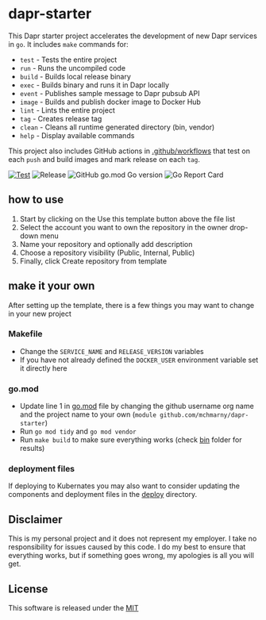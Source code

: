 # dapr-starter

This Dapr starter project accelerates the development of new Dapr services in `go`. It includes `make` commands for: 

* `test`  - Tests the entire project
* `run`   - Runs the uncompiled code
* `build` - Builds local release binary
* `exec`  - Builds binary and runs it in Dapr locally
* `event` - Publishes sample message to Dapr pubsub API
* `image` - Builds and publish docker image to Docker Hub
* `lint`  - Lints the entire project
* `tag`   - Creates release tag
* `clean` - Cleans all runtime generated directory (bin, vendor)
* `help`  - Display available commands

This project also includes GitHub actions in [.github/workflows](.github/workflows) that test on each `push` and build images and mark release on each `tag`. 

[![Test](https://github.com/mchmarny/dapr-starter/workflows/Test/badge.svg)](https://github.com/mchmarny/dapr-starter/actions?query=workflow%3ATest) ![Release](https://github.com/mchmarny/dapr-starter/workflows/Release/badge.svg?query=workflow%3ARelease) ![GitHub go.mod Go version](https://img.shields.io/github/go-mod/go-version/mchmarny/dapr-starter) ![Go Report Card](https://goreportcard.com/badge/github.com/mchmarny/dapr-starter)

## how to use

1. Start by clicking on the Use this template button above the file list
2. Select the account you want to own the repository in the owner drop-down menu
3. Name your repository and optionally add description
4. Choose a repository visibility (Public, Internal, Public)
5. Finally, click Create repository from template

## make it your own 

After setting up the template, there is a few things you may want to change in your new project

### Makefile

* Change the `SERVICE_NAME` and `RELEASE_VERSION` variables
* If you have not already defined the `DOCKER_USER` environment variable set it directly here

### go.mod

* Update line 1 in [go.mod](go.mod) file by changing the github username org name and the project name to your own (`module github.com/mchmarny/dapr-starter`)
* Run `go mod tidy` and `go mod vendor`
* Run `make build` to make sure everything works (check [bin](bin) folder for results)

### deployment files

If deploying to Kubernates you may also want to consider updating the components and deployment files in the [deploy](deploy) directory. 

## Disclaimer

This is my personal project and it does not represent my employer. I take no responsibility for issues caused by this code. I do my best to ensure that everything works, but if something goes wrong, my apologies is all you will get.

## License

This software is released under the [MIT](./LICENSE)
